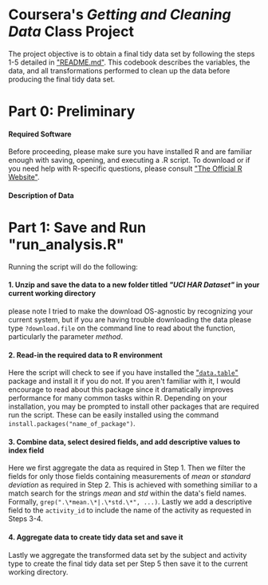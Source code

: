 Coursera's *Getting and Cleaning Data* Class Project
===========
The project objective is to obtain a final tidy data set by following the steps 1-5 detailed in ["README.md"](https://github.com/jonathan-anderson/coursera_getting_and_cleaning_data_project/blob/master/README.md).  This codebook describes the variables, the data, and all transformations performed to clean up the data before producing the final tidy data set. 


Part 0: Preliminary
===========

#### Required Software

Before proceeding, please make sure you have installed R and are familiar enough with saving, opening, and executing a .R script. To download or if you need help with R-specific questions, please consult ["The Official R Website"](http://www.r-project.org/). 


#### Description of Data



Part 1: Save and Run "run_analysis.R"
===========
Running the script will do the following: 

#### 1. Unzip and save the data to a new folder titled _"UCI HAR Dataset"_ in your current working directory
please note I tried to make the download OS-agnostic by recognizing your current system, but if you are having trouble downloading the data please type `?download.file` on the command line to read about the function, particularly the parameter *method*.

#### 2. Read-in the required data to R environment
Here the script will check to see if you have installed the ["`data.table`"](http://cran.r-project.org/web/packages/data.table/index.html) package and install it if you do not.  If you aren't familiar with it, I would encourage to read about this package since it dramatically improves performance for many common tasks within R. Depending on your installation, you may be prompted to install other packages that are required run the script.  These can be easily installed using the command `install.packages("name_of_package")`.

#### 3. Combine data, select desired fields, and add descriptive values to index field
Here we first aggregate the data as required in Step 1.  Then we filter the fields for only those fields containing measurements of *mean* or *standard deviation* as required in Step 2.  This is achieved with something similiar to a match search for the strings *mean* and *std* within the data's field names.  Formally, `grep(".\*mean.\*|.\*std.\*", ...)`.  Lastly we add a descriptive field to the `activity_id` to include the name of the activity as requested in Steps 3-4. 


#### 4. Aggregate data to create tidy data set and save it
Lastly we aggregate the transformed data set by the subject and activity type to create the final tidy data set per Step 5 then save it to the current working directory. 









